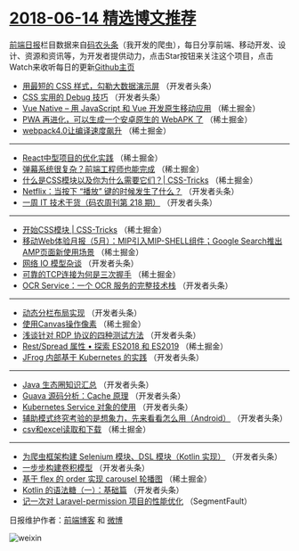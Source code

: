# [2018-06-14 精选博文推荐](http://hao.caibaojian.com/date/2018/06/14)

[前端日报](http://caibaojian.com/c/news)栏目数据来自[码农头条](http://hao.caibaojian.com/)（我开发的爬虫），每日分享前端、移动开发、设计、资源和资讯等，为开发者提供动力，点击Star按钮来关注这个项目，点击Watch来收听每日的更新[Github主页](https://github.com/kujian/frontendDaily)
* [用最短的 CSS 样式，勾勒大数据演示屏](http://hao.caibaojian.com/77510.html) （开发者头条）
* [CSS 实用的 Debug 技巧](http://hao.caibaojian.com/77519.html) （开发者头条）
* [Vue Native &#8211; 用 JavaScript 和 Vue 开发原生移动应用](http://hao.caibaojian.com/77484.html) （稀土掘金）
* [PWA 再进化，可以生成一个安卓原生的 WebAPK 了](http://hao.caibaojian.com/77485.html) （稀土掘金）
* [webpack4.0让编译速度飙升](http://hao.caibaojian.com/77489.html) （稀土掘金）

***
* [React中型项目的优化实践](http://hao.caibaojian.com/77491.html) （稀土掘金）
* [弹幕系统很复杂？前端工程师也能完成](http://hao.caibaojian.com/77492.html) （稀土掘金）
* [什么是CSS模块以及你为什么需要它们？| CSS-Tricks](http://hao.caibaojian.com/77483.html) （稀土掘金）
* [Netflix：当按下 “播放” 键的时候发生了什么？](http://hao.caibaojian.com/77526.html) （开发者头条）
* [一周 IT 技术干货（码农周刊第 218 期）](http://hao.caibaojian.com/77507.html) （开发者头条）

***
* [开始CSS模块 | CSS-Tricks](http://hao.caibaojian.com/77482.html) （稀土掘金）
* [移动Web体验月报（5月）：MIP引入MIP-SHELL组件；Google Search推出AMP页面新使用场景](http://hao.caibaojian.com/77478.html) （稀土掘金）
* [网络 IO 模型杂谈](http://hao.caibaojian.com/77523.html) （开发者头条）
* [可靠的TCP连接为何是三次握手](http://hao.caibaojian.com/77490.html) （稀土掘金）
* [OCR Service：一个 OCR 服务的完整技术栈](http://hao.caibaojian.com/77515.html) （开发者头条）

***
* [动态分栏布局实现](http://hao.caibaojian.com/77516.html) （开发者头条）
* [使用Canvas操作像素](http://hao.caibaojian.com/77480.html) （稀土掘金）
* [浅谈针对 RDP 协议的四种测试方法](http://hao.caibaojian.com/77517.html) （开发者头条）
* [Rest/Spread 属性 • 探索 ES2018 和 ES2019](http://hao.caibaojian.com/77481.html) （稀土掘金）
* [JFrog 内部基于 Kubernetes 的实践](http://hao.caibaojian.com/77518.html) （开发者头条）

***
* [Java 生态圈知识汇总](http://hao.caibaojian.com/77506.html) （开发者头条）
* [Guava 源码分析：Cache 原理](http://hao.caibaojian.com/77509.html) （开发者头条）
* [Kubernetes Service 对象的使用](http://hao.caibaojian.com/77520.html) （开发者头条）
* [辅助模式终究考验的是想象力，先来看看怎么用（Android）](http://hao.caibaojian.com/77521.html) （开发者头条）
* [csv和excel读取和下载](http://hao.caibaojian.com/77486.html) （稀土掘金）

***
* [为爬虫框架构建 Selenium 模块、DSL 模块（Kotlin 实现）](http://hao.caibaojian.com/77511.html) （开发者头条）
* [一步步构建卷积模型](http://hao.caibaojian.com/77522.html) （开发者头条）
* [基于 flex 的 order 实现 carousel 轮播图](http://hao.caibaojian.com/77487.html) （稀土掘金）
* [Kotlin 的语法糖（一）：基础篇](http://hao.caibaojian.com/77512.html) （开发者头条）
* [记一次对 Laravel-permission 项目的性能优化](http://hao.caibaojian.com/77476.html) （SegmentFault）

日报维护作者：[前端博客](http://caibaojian.com/) 和 [微博](http://caibaojian.com/go/weibo)

![weixin](https://user-images.githubusercontent.com/3055447/38468989-651132ac-3b80-11e8-8e6b-15122322a9d7.png)